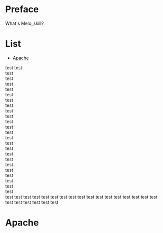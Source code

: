 # Preface #
What's Melo_skill?
# List #
  * [Apache](#Apache)
  
  
  
  
  test
  test  
  test  
    test  
  test  
  test  
    test  
  test  
  test  
    test  
  test  
  test  
    test  
  test  
  test  
    test  
  test  
  test  
    test  
  test  
  test  
    test  
  test  
  test  
    test  
  test
  test
    test
  test
  test
    test
  test
  test
    test
  test
  test
    test
  test
  test
    test
  test
  test
    test
  test
  test
    test
  test
  test
# Apache #
